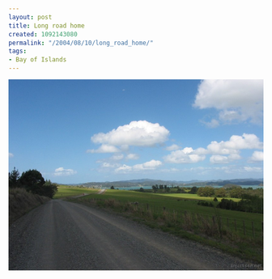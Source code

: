 ```yaml
---
layout: post
title: Long road home
created: 1092143080
permalink: "/2004/08/10/long_road_home/"
tags:
- Bay of Islands
---
```


<img src="/image/images/img_2141-1004.jpg"/>

